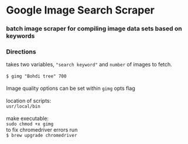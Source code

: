 # Google Image Search Scraper
### batch image scraper for compiling image data sets based on keywords

### Directions
takes two variables, `"search keyword"` and `number` of images to fetch.<br>
<br>
`$ gimg "Bohdi tree" 700`<br>
<br>
Image quality options can be set within `gimg` opts flag<br>
<br>
location of scripts:
<br>
`usr/local/bin`<br>
<br>
make executable:<br>
`sudo chmod +x gimg`
<br>
to fix chromedriver errors run<br>
`$ brew upgrade chromedriver`
